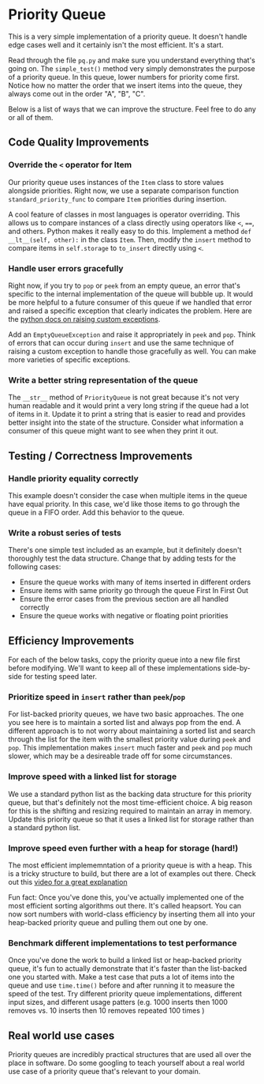 # Priority Queue

This is a very simple implementation of a priority queue. It doesn't handle edge cases well and it certainly isn't the most efficient. It's a start.

Read through the file `pq.py` and make sure you understand everything that's going on. The `simple_test()` method very simply demonstrates the purpose of a priority queue. In this queue, lower numbers for priority come first. Notice how no matter the order that we insert items into the queue, they always come out in the order "A", "B", "C".

Below is a list of ways that we can improve the structure. Feel free to do any or all of them.

## Code Quality Improvements

### Override the `<` operator for Item

Our priority queue uses instances of the `Item` class to store values alongside priorities. Right now, we use a separate comparison function `standard_priority_func` to compare `Item` priorities during insertion.

A cool feature of classes in most languages is operator overriding. This allows us to compare instances of a class directly using operators like `<`, `==`, and others. Python makes it really easy to do this. Implement a method `def __lt__(self, other):` in the class `Item`. Then, modify the `insert` method to compare items in `self.storage` to `to_insert` directly using `<`.

### Handle user errors gracefully

Right now, if you try to `pop` or `peek` from an empty queue, an error that's specific to the internal implementation of the queue will bubble up. It would be more helpful to a future consumer of this queue if we handled that error and raised a specific exception that clearly indicates the problem. Here are the [python docs on raising custom exceptions](https://docs.python.org/3/tutorial/errors.html#raising-exceptions).

Add an `EmptyQueueException` and raise it appropriately in `peek` and `pop`. Think of errors that can occur during `insert` and use the same technique of raising a custom exception to handle those gracefully as well. You can make more varieties of specific exceptions.

### Write a better string representation of the queue

The `__str__` method of `PriorityQueue` is not great because it's not very human readable and it would print a very long string if the queue had a lot of items in it. Update it to print a string that is easier to read and provides better insight into the state of the structure. Consider what information a consumer of this queue might want to see when they print it out.

## Testing / Correctness Improvements

### Handle priority equality correctly

This example doesn't consider the case when multiple items in the queue have equal priority. In this case, we'd like those items to go through the queue in a FIFO order. Add this behavior to the queue.

### Write a robust series of tests

There's one simple test included as an example, but it definitely doesn't thoroughly test the data structure. Change that by adding tests for the following cases:

- Ensure the queue works with many of items inserted in different orders
- Ensure items with same priority go through the queue First In First Out
- Ensure the error cases from the previous section are all handled correctly
- Ensure the queue works with negative or floating point priorities

## Efficiency Improvements

For each of the below tasks, copy the priority queue into a new file first before modifying. We'll want to keep all of these implementations side-by-side for testing speed later.

### Prioritize speed in `insert` rather than `peek`/`pop`

For list-backed priority queues, we have two basic approaches. The one you see here is to maintain a sorted list and always pop from the end. A different approach is to not worry about maintaining a sorted list and search through the list for the item with the smallest priority value during `peek` and `pop`. This implementation makes `insert` much faster and `peek` and `pop` much slower, which may be a desireable trade off for some circumstances.

### Improve speed with a linked list for storage

We use a standard python list as the backing data structure for this priority queue, but that's definitely not the most time-efficient choice. A big reason for this is the shifting and resizing required to maintain an array in memory. Update this priority queue so that it uses a linked list for storage rather than a standard python list.

### Improve speed even further with a heap for storage (hard!)

The most efficient implememntation of a priority queue is with a heap. This is a tricky structure to build, but there are a lot of examples out there. Check out this [video for a great explanation](https://www.youtube.com/watch?v=t0Cq6tVNRBA)

Fun fact: Once you've done this, you've actually implemented one of the most efficient sorting algorithms out there. It's called heapsort. You can now sort numbers with world-class efficiency by inserting them all into your heap-backed priority queue and pulling them out one by one.

### Benchmark different implementations to test performance

Once you've done the work to build a linked list or heap-backed priority queue, it's fun to actually demonstrate that it's faster than the list-backed one you started with. Make a test case that puts a lot of items into the queue and use `time.time()` before and after running it to measure the speed of the test. Try different priority queue implementations, different input sizes, and different usage patters (e.g. 1000 inserts then 1000 removes vs. 10 inserts then 10 removes repeated 100 times )

## Real world use cases

Priority queues are incredibly practical structures that are used all over the place in software. Do some googling to teach yourself about a real world use case of a priority queue that's relevant to your domain.
